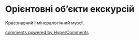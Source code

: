 <div id="hypercomments_widget" class="js-hypercomments-widget invisible"></div>

# Орієнтовні об’єкти екскурсій

Краєзнавчий і мінералогічний музеї.

<div class="js-hypercomments-container">
<a href="http://hypercomments.com" class="hc-link" title="comments widget">comments powered by HyperComments</a>
</div>